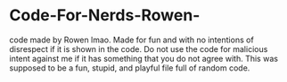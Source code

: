 # Code-For-Nerds-Rowen-
code made by Rowen lmao.
Made for fun and with no intentions of disrespect if it is shown in the code.
Do not use the code for malicious intent against me if it has something that you do not agree with.
This was supposed to be a fun, stupid, and playful file full of random code.
